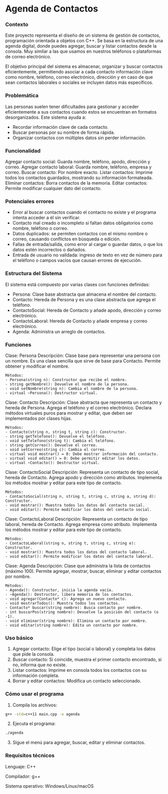 # Agenda de Contactos

### Contexto
Este proyecto representa el diseño de un sistema de gestión de contactos, programación orientada a objetos con C++. Se basa en la estructura de una agenda digital, donde puedes agregar, buscar y listar contactos desde la consola. Muy similar a las que usamos en nuestros teléfonos o plataformas de correo electrónico.

El objetivo principal del sistema es almacenar, organizar y buscar contactos eficientemente, permitiendo asociar a cada contacto información clave como nombre, teléfono, correo electrónico, dirección y en caso de que sean contactos laborales o sociales se incluyen datos más específicos. 

### Problemática
Las personas suelen tener dificultades para gestionar y acceder eficientemente a sus contactos cuando estos se encuentran en formatos desorganizados.
Este sistema ayuda a:
- Recordar información clave de cada contacto.
- Buscar personas por su nombre de forma rápida.
- Organizar contactos con múltiples datos sin perder información.

### Funcionalidad

Agregar contacto social: Guarda nombre, teléfono, apodo, dirección y correo.
Agregar contacto laboral: Guarda nombre, teléfono, empresa y correo.
Buscar contacto: Por nombre exacto.
Listar contactos: Imprime todos los contactos guardados, mostrando su información formateada.
Eliminar contactos: Borra contactos de la memoria. 
Editar contactos: Permite modificar cualquier dato del contacto. 

### Potenciales errores
- Error al buscar contactos cuando el contacto no existe y el programa intenta acceder a él sin verificar.
- Contacto mal creado o incompleto si faltan datos obligatorios como nombre, teléfono o correo.
- Datos duplicados: se permiten contactos con el mismo nombre o correo, causando conflictos en búsqueda o edición.
- Fallas de entrada/salida, como error al cargar o guardar datos, o que los datos estén incorrectos o dañados.
- Entrada de usuario no validada: ingreso de texto en vez de número para el teléfono o campos vacíos que causan errores de ejecución.

### Estructura del Sistema

El sistema está compuesto por varias clases con funciones definidas:

- Persona: Clase base abstracta que almacena el nombre del contacto.
- Contacto: Hereda de Persona y es una clase abstracta que agrega el teléfono.
- ContactoSocial: Hereda de Contacto y añade apodo, dirección y correo electrónico.
- ContactoLaboral: Hereda de Contacto y añade empresa y correo electrónico.
- Agenda: Administra un arreglo de contactos.

### Funciones
Clase: Persona
    Descripción:
    Clase base para representar una persona con un nombre.
    Es una clase sencilla que sirve de base para Contacto.
    Permite obtener y modificar el nombre.

    Métodos:
    - Persona(string n): Constructor que recibe el nombre.
    - string getNombre(): Devuelve el nombre de la persona.
    - void setNombre(string n): Cambia el nombre de la persona.
    - virtual ~Persona(): Destructor virtual.

Clase: Contacto
    Descripción:
    Clase abstracta que representa un contacto y hereda de Persona.
    Agrega el teléfono y el correo electrónico.
    Declara métodos virtuales puros para mostrar y editar, que deben ser implementados por clases hijas.

    Métodos:
    - Contacto(string n, string t, string c): Constructor.
    - string getTelefono(): Devuelve el teléfono.
    - void setTelefono(string t): Cambia el teléfono.
    - string getCorreo(): Devuelve el correo.
    - void setCorreo(string c): Cambia el correo.
    - virtual void mostrar() = 0: Debe mostrar información del contacto.
    - virtual void editar() = 0: Debe permitir editar los datos.
    - virtual ~Contacto(): Destructor virtual.

Clase: ContactoSocial
    Descripción:
    Representa un contacto de tipo social, hereda de Contacto.
    Agrega apodo y dirección como atributos.
    Implementa los métodos mostrar y editar para este tipo de contacto.

    Métodos:
    - ContactoSocial(string n, string t, string c, string a, string d): Constructor.
    - void mostrar(): Muestra todos los datos del contacto social.
    - void editar(): Permite modificar los datos del contacto social.

Clase: ContactoLaboral
    Descripción:
    Representa un contacto de tipo laboral, hereda de Contacto.
    Agrega empresa como atributo.
    Implementa los métodos mostrar y editar para este tipo de contacto.

    Métodos:
    - ContactoLaboral(string n, string t, string c, string e): Constructor.
    - void mostrar(): Muestra todos los datos del contacto laboral.
    - void editar(): Permite modificar los datos del contacto laboral.

Clase: Agenda
    Descripción:
    Clase que administra la lista de contactos (máximo 100).
    Permite agregar, mostrar, buscar, eliminar y editar contactos por nombre.

    Métodos:
    - Agenda(): Constructor, inicia la agenda vacía.
    - ~Agenda(): Destructor, libera memoria de los contactos.
    - void agregar(Contacto* c): Agrega un nuevo contacto.
    - void mostrarTodos(): Muestra todos los contactos.
    - Contacto* buscar(string nombre): Busca contacto por nombre.
    - int buscarPos(string nombre): Devuelve la posición del contacto (o -1).
    - void eliminar(string nombre): Elimina un contacto por nombre.
    - void editar(string nombre): Edita un contacto por nombre.

### Uso básico

1. Agregar contacto:
Elige el tipo (social o laboral) y completa los datos que pide la consola.
2. Buscar contacto:
Si coincide, muestra el primer contacto encontrado, si no, informa que no existe.
3. Listar contactos:
Imprime en consola todos los contactos con su información completa.
4. Borrar y editar contactos:
Modifica un contacto seleccionado. 

### Cómo usar el programa

1. Compila los archivos:
```bash
g++ -std=c++11 main.cpp -o agenda
```
2. Ejecuta el programa:
```bash
./agenda
```
3. Sigue el menú para agregar, buscar, editar y eliminar contactos.

### Requisitos técnicos

Lenguaje: C++

Compilador: g++

Sistema operativo: Windows/Linux/macOS

